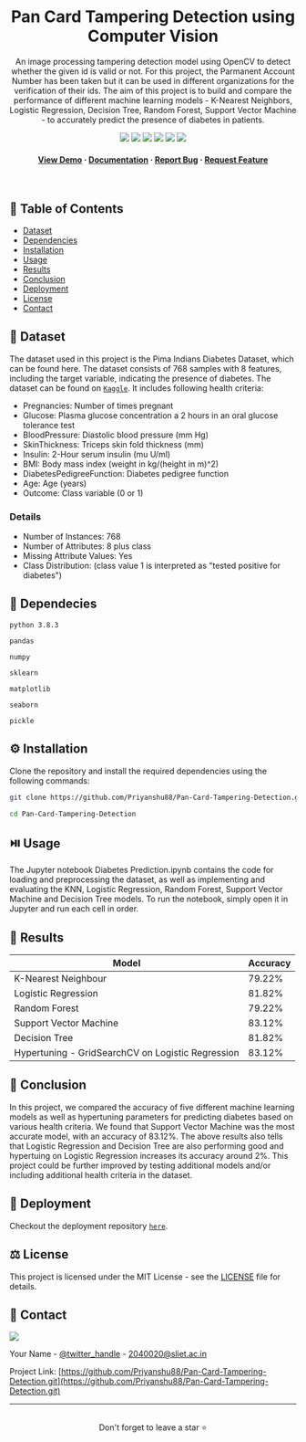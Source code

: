 <div align='center'>
  

  <h1>Pan Card Tampering Detection using Computer Vision</h1>

  <p>

An image processing tampering detection model using OpenCV to detect whether the given id is valid or not. For this project, the Parmanent Account Number has been taken but it can be used in different organizations for the verification of their ids.
The aim of this project is to build and compare the performance of different machine learning models - K-Nearest Neighbors, Logistic Regression, Decision Tree, Random Forest, Support Vector Machine - to accurately predict the presence of diabetes in patients.
  </p>
  

<!-- Badges -->

<a href="https://priyanshu88-pan-card-tampering-detection-streamlit--main-3q5mga.streamlit.app/" target="_blank">![](https://img.shields.io/website-up-down-green-red/http/monip.org.svg)</a>
![](https://img.shields.io/badge/Maintained-Yes-indigo)
![](https://img.shields.io/github/forks/Priyanshu88/Pan-Card-Tampering-Detection.svg)
![](https://img.shields.io/github/stars/Priyanshu88/Pan-Card-Tampering-Detection.svg)
![](https://img.shields.io/github/issues/Priyanshu88/Pan-Card-Tampering-Detection)
![](https://img.shields.io/github/last-commit/Priyanshu88/Pan-Card-Tampering-Detection)
  
 
 <h4>
    <a href="https://priyanshu88-pan-card-tampering-detection-streamlit--main-3q5mga.streamlit.app/">View Demo</a>
  <span> · </span>
    <a href="https://github.com/Priyanshu88/Pan-Card-Tampering-Detection/blob/master/README.md">Documentation</a>
  <span> · </span>
    <a href="https://github.com/Priyanshu88/Pan-Card-Tampering-Detection/issues">Report Bug</a>
  <span> · </span>
    <a href="https://github.com/Priyanshu88/Pan-Card-Tampering-Detection/issues">Request Feature</a>
  </h4>
</div>

<br />


<!-- Table of Contents -->

## :notebook_with_decorative_cover: Table of Contents

- [Dataset](#signal_strength-dataset)
- [Dependencies](#toolbox-dependecies)
- [Installation](#gear-installation)
- [Usage](#play_or_pause_button-usage)
- [Results](#rocket-results)
- [Conclusion](#construction-conclusion)
- [Deployment](#triangular_flag_on_post-deployment)
- [License](#balance_scale-license)
- [Contact](#handshake-contact)



## :signal_strength: Dataset

The dataset used in this project is the Pima Indians Diabetes Dataset, which can be found here. The dataset consists of 768 samples with 8 features, including the target variable, indicating the presence of diabetes. The dataset can be found on [`Kaggle`](https://www.kaggle.com/datasets/mathchi/diabetes-data-set). It includes following health criteria:

- Pregnancies: Number of times pregnant
- Glucose: Plasma glucose concentration a 2 hours in an oral glucose tolerance test
- BloodPressure: Diastolic blood pressure (mm Hg)
- SkinThickness: Triceps skin fold thickness (mm)
- Insulin: 2-Hour serum insulin (mu U/ml)
- BMI: Body mass index (weight in kg/(height in m)^2)
- DiabetesPedigreeFunction: Diabetes pedigree function
- Age: Age (years)
- Outcome: Class variable (0 or 1)

### Details
- Number of Instances: 768
- Number of Attributes: 8 plus class
- Missing Attribute Values: Yes
- Class Distribution: (class value 1 is interpreted as "tested positive for diabetes")



## :toolbox: Dependecies

`python 3.8.3`

`pandas`

`numpy`

`sklearn`

`matplotlib`

`seaborn`

`pickle`



## :gear: Installation

Clone the repository and install the required dependencies using the following commands:

```bash
git clone https://github.com/Priyanshu88/Pan-Card-Tampering-Detection.git
```

```bash
cd Pan-Card-Tampering-Detection
```



## :play_or_pause_button: Usage

The Jupyter notebook Diabetes Prediction.ipynb contains the code for loading and preprocessing the dataset, as well as implementing and evaluating the KNN, Logistic Regression, Random Forest, Support Vector Machine and Decision Tree models. To run the notebook, simply open it in Jupyter and run each cell in order.
<br/>
## :rocket: Results

<div align='center'>

| Model                                             | Accuracy |
|---------------------------------------------------|----------|
| K-Nearest Neighbour                               | 79.22%    |
| Logistic Regression                               | 81.82%    |
| Random Forest                                     | 79.22%    |
| Support Vector Machine                            | 83.12%    |
| Decision Tree                                     | 81.82%    |
| Hypertuning - GridSearchCV on Logistic Regression | 83.12%    |

</div>



## :construction: Conclusion

In this project, we compared the accuracy of five different machine learning models as well as hypertuning parameters for predicting diabetes based on various health criteria. We found that Support Vector Machine was the most accurate model, with an accuracy of 83.12%. The above results also tells that Logistic Regression and Decision Tree are also performing good and hypertuing on Logistic Regression increases its accuracy around 2%. This project could be further improved by testing additional models and/or including additional health criteria in the dataset.



## :triangular_flag_on_post: Deployment

Checkout the deployment repository [`here`](https://github.com/Priyanshu88/Pan-Card-Tampering-Detection-Streamlit-App).



## :balance_scale: License

This project is licensed under the MIT License - see the [LICENSE](https://github.com/Priyanshu88/Pan-Card-Tampering-Detection/blob/main/LICENSE) file for details.



## :handshake: Contact

![](https://img.shields.io/badge/Gmail-D14836?style=for-the-badge&logo=gmail&logoColor=white)

Your Name - [@twitter_handle](https://twitter.com/Priyans75729802?s=09) - 2040020@sliet.ac.in

Project Link: [https://github.com/Priyanshu88/Pan-Card-Tampering-Detection.git](https://github.com/Priyanshu88/Pan-Card-Tampering-Detection.git)
<hr />
<br />
<div align="center">Don't forget to leave a star ⭐️</div>
